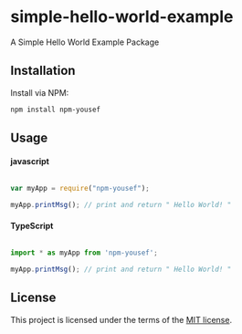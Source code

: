 # simple-hello-world-example
A Simple Hello World Example Package

## Installation
Install via NPM:

```bash
npm install npm-yousef

```

## Usage

#### javascript

```javascript

var myApp = require("npm-yousef");

myApp.printMsg(); // print and return " Hello World! " 

```

#### TypeScript

```typescript

import * as myApp from 'npm-yousef';

myApp.printMsg(); // print and return " Hello World! " 


```

## License

This project is licensed under the terms of the
[MIT license](/LICENSE).